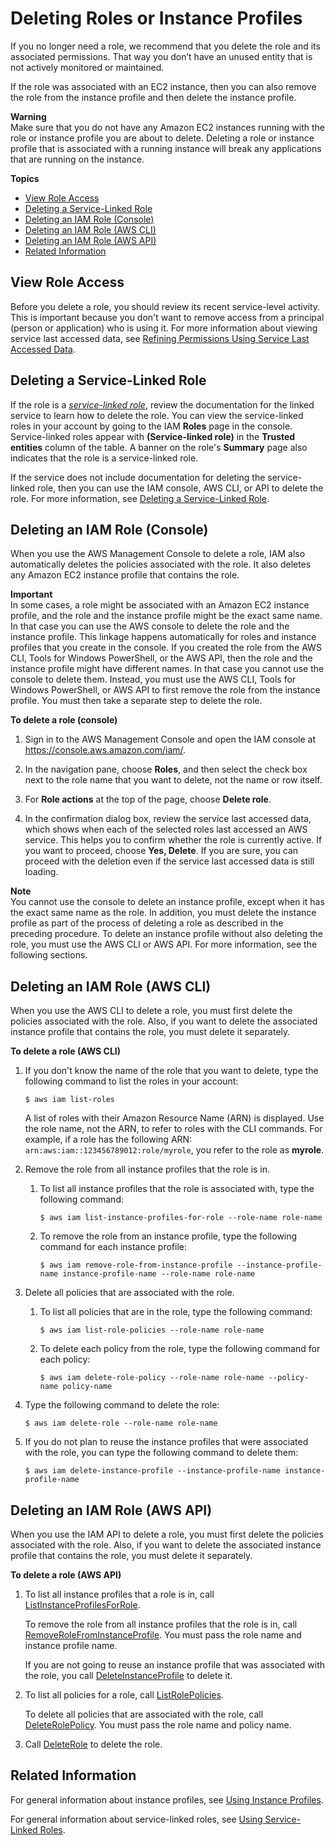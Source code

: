 # Deleting Roles or Instance Profiles<a name="id_roles_manage_delete"></a>

If you no longer need a role, we recommend that you delete the role and its associated permissions\. That way you don’t have an unused entity that is not actively monitored or maintained\. 

If the role was associated with an EC2 instance, then you can also remove the role from the instance profile and then delete the instance profile\.

**Warning**  
Make sure that you do not have any Amazon EC2 instances running with the role or instance profile you are about to delete\. Deleting a role or instance profile that is associated with a running instance will break any applications that are running on the instance\.

**Topics**
+ [View Role Access](#roles-delete_prerequisites)
+ [Deleting a Service\-Linked Role](#id_roles_manage_delete_slr)
+ [Deleting an IAM Role \(Console\)](#roles-managingrole-deleting-console)
+ [Deleting an IAM Role \(AWS CLI\)](#roles-managingrole-deleting-cli)
+ [Deleting an IAM Role \(AWS API\)](#roles-managingrole-deleting-api)
+ [Related Information](#roles-managingrole-deleting-related-info)

## View Role Access<a name="roles-delete_prerequisites"></a>

Before you delete a role, you should review its recent service\-level activity\. This is important because you don't want to remove access from a principal \(person or application\) who is using it\. For more information about viewing service last accessed data, see [Refining Permissions Using Service Last Accessed Data](access_policies_access-advisor.md)\.

## Deleting a Service\-Linked Role<a name="id_roles_manage_delete_slr"></a>

If the role is a *[service\-linked role](id_roles_terms-and-concepts.md#iam-term-service-linked-role)*, review the documentation for the linked service to learn how to delete the role\. You can view the service\-linked roles in your account by going to the IAM **Roles** page in the console\. Service\-linked roles appear with **\(Service\-linked role\)** in the **Trusted entities** column of the table\. A banner on the role's **Summary** page also indicates that the role is a service\-linked role\.

If the service does not include documentation for deleting the service\-linked role, then you can use the IAM console, AWS CLI, or API to delete the role\. For more information, see [Deleting a Service\-Linked Role](using-service-linked-roles.md#delete-service-linked-role)\.

## Deleting an IAM Role \(Console\)<a name="roles-managingrole-deleting-console"></a>

When you use the AWS Management Console to delete a role, IAM also automatically deletes the policies associated with the role\. It also deletes any Amazon EC2 instance profile that contains the role\.

**Important**  
In some cases, a role might be associated with an Amazon EC2 instance profile, and the role and the instance profile might be the exact same name\. In that case you can use the AWS console to delete the role and the instance profile\. This linkage happens automatically for roles and instance profiles that you create in the console\. If you created the role from the AWS CLI, Tools for Windows PowerShell, or the AWS API, then the role and the instance profile might have different names\. In that case you cannot use the console to delete them\. Instead, you must use the AWS CLI, Tools for Windows PowerShell, or AWS API to first remove the role from the instance profile\. You must then take a separate step to delete the role\.

**To delete a role \(console\)**

1. Sign in to the AWS Management Console and open the IAM console at [https://console\.aws\.amazon\.com/iam/](https://console.aws.amazon.com/iam/)\.

1. In the navigation pane, choose **Roles**, and then select the check box next to the role name that you want to delete, not the name or row itself\. 

1. For **Role actions** at the top of the page, choose **Delete role**\.

1. In the confirmation dialog box, review the service last accessed data, which shows when each of the selected roles last accessed an AWS service\. This helps you to confirm whether the role is currently active\. If you want to proceed, choose **Yes, Delete**\. If you are sure, you can proceed with the deletion even if the service last accessed data is still loading\.

**Note**  
You cannot use the console to delete an instance profile, except when it has the exact same name as the role\. In addition, you must delete the instance profile as part of the process of deleting a role as described in the preceding procedure\. To delete an instance profile without also deleting the role, you must use the AWS CLI or AWS API\. For more information, see the following sections\.

## Deleting an IAM Role \(AWS CLI\)<a name="roles-managingrole-deleting-cli"></a>

When you use the AWS CLI to delete a role, you must first delete the policies associated with the role\. Also, if you want to delete the associated instance profile that contains the role, you must delete it separately\.

**To delete a role \(AWS CLI\)**

1. If you don't know the name of the role that you want to delete, type the following command to list the roles in your account:

   ```
   $ aws iam list-roles
   ```

   A list of roles with their Amazon Resource Name \(ARN\) is displayed\. Use the role name, not the ARN, to refer to roles with the CLI commands\. For example, if a role has the following ARN: `arn:aws:iam::123456789012:role/myrole`, you refer to the role as **myrole**\.

1. Remove the role from all instance profiles that the role is in\.

   1. To list all instance profiles that the role is associated with, type the following command:

      ```
      $ aws iam list-instance-profiles-for-role --role-name role-name
      ```

   1. To remove the role from an instance profile, type the following command for each instance profile:

      ```
      $ aws iam remove-role-from-instance-profile --instance-profile-name instance-profile-name --role-name role-name
      ```

1. Delete all policies that are associated with the role\.

   1. To list all policies that are in the role, type the following command:

      ```
      $ aws iam list-role-policies --role-name role-name
      ```

   1. To delete each policy from the role, type the following command for each policy: 

      ```
      $ aws iam delete-role-policy --role-name role-name --policy-name policy-name
      ```

1. Type the following command to delete the role:

   ```
   $ aws iam delete-role --role-name role-name
   ```

1. If you do not plan to reuse the instance profiles that were associated with the role, you can type the following command to delete them:

   ```
   $ aws iam delete-instance-profile --instance-profile-name instance-profile-name
   ```

## Deleting an IAM Role \(AWS API\)<a name="roles-managingrole-deleting-api"></a>

When you use the IAM API to delete a role, you must first delete the policies associated with the role\. Also, if you want to delete the associated instance profile that contains the role, you must delete it separately\.

**To delete a role \(AWS API\)**

1. To list all instance profiles that a role is in, call [ListInstanceProfilesForRole](https://docs.aws.amazon.com/IAM/latest/APIReference/API_ListInstanceProfilesForRole.html)\.

   To remove the role from all instance profiles that the role is in, call [RemoveRoleFromInstanceProfile](https://docs.aws.amazon.com/IAM/latest/APIReference/API_RemoveRoleFromInstanceProfile.html)\. You must pass the role name and instance profile name\. 

   If you are not going to reuse an instance profile that was associated with the role, you call [DeleteInstanceProfile](https://docs.aws.amazon.com/IAM/latest/APIReference/API_DeleteInstanceProfile.html) to delete it\.

1. To list all policies for a role, call [ListRolePolicies](https://docs.aws.amazon.com/IAM/latest/APIReference/API_ListRolePolicies.html)\.

   To delete all policies that are associated with the role, call [DeleteRolePolicy](https://docs.aws.amazon.com/IAM/latest/APIReference/API_DeleteRolePolicy.html)\. You must pass the role name and policy name\. 

1. Call [DeleteRole](https://docs.aws.amazon.com/IAM/latest/APIReference/API_DeleteRole.html) to delete the role\.

## Related Information<a name="roles-managingrole-deleting-related-info"></a>

For general information about instance profiles, see [Using Instance Profiles](id_roles_use_switch-role-ec2_instance-profiles.md)\.

For general information about service\-linked roles, see [Using Service\-Linked Roles](using-service-linked-roles.md)\.